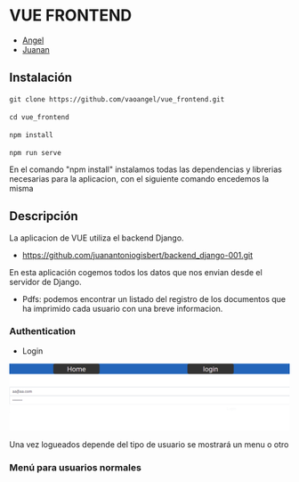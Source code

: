 # VUE FRONTEND

- [Angel](https://github.com/vaoangel)
- [Juanan](https://github.com/juanantoniogisbert)


## Instalación
    git clone https://github.com/vaoangel/vue_frontend.git

    cd vue_frontend

    npm install

    npm run serve

En el comando "npm install" instalamos todas las dependencias y librerias necesarias para la aplicacion, con el siguiente comando encedemos la misma

## Descripción 

La aplicacion de VUE utiliza el backend Django.

 - https://github.com/juanantoniogisbert/backend_django-001.git


En esta aplicación cogemos todos los datos que nos envian desde el servidor de Django.
- Pdfs: podemos encontrar un listado del registro de los documentos que ha imprimido cada usuario con una breve informacion.

### Authentication

* Login

![alt text](./media_readme/LoginForm.png)

Una vez logueados depende del tipo de usuario se mostrará un menu o otro

### Menú para usuarios normales
